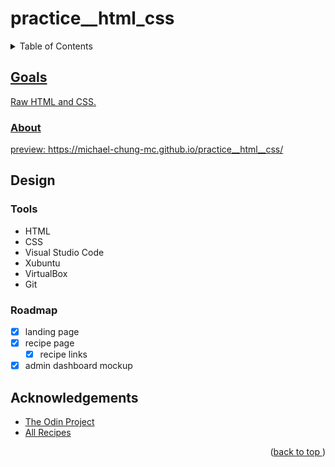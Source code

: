 # practice__html_css
<a name="readme-top"></a>
<details>
    <summary>Table of Contents</summary>
    <ol>
        <li><a href="#goals">Goals</a>
            <ul>
                <li><a href="#about">About</li>
            </ul>
        <li><a href="#design">Design</li>
          <ul>
            <li><a href="#tools">Tools</li>
            <li><a href="#roadmap">Roadmap</li>
          </ul>
        </li>
        <li><a href="#acknowledgements">Acknowledgements</li>
    </ol>
</details>

## Goals
Raw HTML and CSS.
### About
preview:
https://michael-chung-mc.github.io/practice__html__css/
## Design
### Tools
* HTML
* CSS
* Visual Studio Code
* Xubuntu
* VirtualBox
* Git
### Roadmap
- [x] landing page
- [x] recipe page
    - [x] recipe links
- [x] admin dashboard mockup
## Acknowledgements
* [The Odin Project](https://www.theodinproject.com)
* [All Recipes](https://www.allrecipes.com)
<p align="right">(<a href="#readme-top">back to top </a>)</p>
